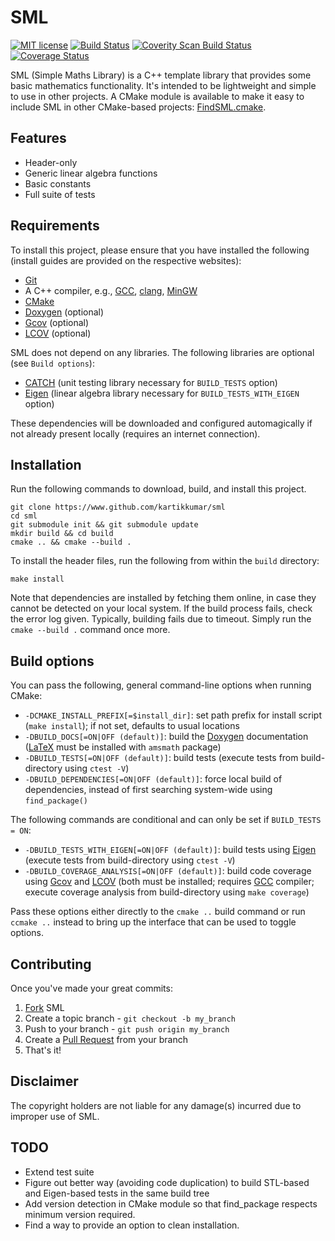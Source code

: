 SML
===

[![MIT license](http://img.shields.io/badge/license-MIT-brightgreen.svg)](http://opensource.org/licenses/MIT) [![Build Status](https://travis-ci.org/kartikkumar/sml.svg?branch=master)](https://travis-ci.org/kartikkumar/sml) [![Coverity Scan Build Status](https://scan.coverity.com/projects/3666/badge.svg)](https://scan.coverity.com/projects/3666) [![Coverage Status](https://coveralls.io/repos/kartikkumar/sml/badge.png)](https://coveralls.io/r/kartikkumar/sml)

SML (Simple Maths Library) is a C++ template library that provides some basic mathematics functionality. It's intended to be lightweight and simple to use in other projects. A CMake module is available to make it easy to include SML in other CMake-based projects: [FindSML.cmake](https://github.com/kartikkumar/cmake-modules/Modules/FindSML.cmake).

Features
------

  - Header-only
  - Generic linear algebra functions
  - Basic constants
  - Full suite of tests

Requirements
------

To install this project, please ensure that you have installed the following (install guides are provided on the respective websites):

  - [Git](http://git-scm.com)
  - A C++ compiler, e.g., [GCC](https://gcc.gnu.org/), [clang](http://clang.llvm.org/), [MinGW](http://www.mingw.org/)
  - [CMake](http://www.cmake.org)
  - [Doxygen](http://www.doxygen.org "Doxygen homepage") (optional)
  - [Gcov](https://gcc.gnu.org/onlinedocs/gcc/Gcov.html) (optional)
  - [LCOV](http://ltp.sourceforge.net/coverage/lcov.php) (optional)

SML does not depend on any libraries. The following libraries are optional (see `Build options`):

  - [CATCH](https://www.github.com/philsquared/Catch) (unit testing library necessary for `BUILD_TESTS` option)
  - [Eigen](http://eigen.tuxfamily.org/) (linear algebra library necessary for `BUILD_TESTS_WITH_EIGEN` option)

These dependencies will be downloaded and configured automagically if not already present locally (requires an internet connection).

Installation
------

Run the following commands to download, build, and install this project.

    git clone https://www.github.com/kartikkumar/sml
    cd sml
    git submodule init && git submodule update
    mkdir build && cd build
    cmake .. && cmake --build .

To install the header files, run the following from within the `build` directory:

    make install

Note that dependencies are installed by fetching them online, in case they cannot be detected on your local system. If the build process fails, check the error log given. Typically, building fails due to timeout. Simply run the `cmake --build .` command once more.

Build options
-------------

You can pass the following, general command-line options when running CMake:

  - `-DCMAKE_INSTALL_PREFIX[=$install_dir]`: set path prefix for install script (`make install`); if not set, defaults to usual locations
  - `-DBUILD_DOCS[=ON|OFF (default)]`: build the [Doxygen](http://www.doxygen.org "Doxygen homepage") documentation ([LaTeX](http://www.latex-project.org/) must be installed with `amsmath` package)
  - `-DBUILD_TESTS[=ON|OFF (default)]`: build tests (execute tests from build-directory using `ctest -V`)
  - `-DBUILD_DEPENDENCIES[=ON|OFF (default)]`: force local build of dependencies, instead of first searching system-wide using `find_package()`

The following commands are conditional and can only be set if `BUILD_TESTS = ON`:

 - `-DBUILD_TESTS_WITH_EIGEN[=ON|OFF (default)]`: build tests using [Eigen](http://eigen.tuxfamily.org/) (execute tests from build-directory using `ctest -V`)
 - `-DBUILD_COVERAGE_ANALYSIS[=ON|OFF (default)]`: build code coverage using [Gcov](https://gcc.gnu.org/onlinedocs/gcc/Gcov.html) and [LCOV](http://ltp.sourceforge.net/coverage/lcov.php) (both must be installed; requires [GCC](https://gcc.gnu.org/) compiler; execute coverage analysis from build-directory using `make coverage`)

Pass these options either directly to the `cmake ..` build command or run `ccmake ..` instead to bring up the interface that can be used to toggle options.

Contributing
------------

Once you've made your great commits:

  1. [Fork](https://github.com/kartikkumar/sml/fork) SML
  2. Create a topic branch - `git checkout -b my_branch`
  3. Push to your branch - `git push origin my_branch`
  4. Create a [Pull Request](http://help.github.com/pull-requests/) from your branch
  5. That's it!

Disclaimer
------

The copyright holders are not liable for any damage(s) incurred due to improper use of SML.

TODO
------

  - Extend test suite
  - Figure out better way (avoiding code duplication) to build STL-based and Eigen-based tests in the same build tree
  - Add version detection in CMake module so that find_package respects minimum version required.
  - Find a way to provide an option to clean installation.
